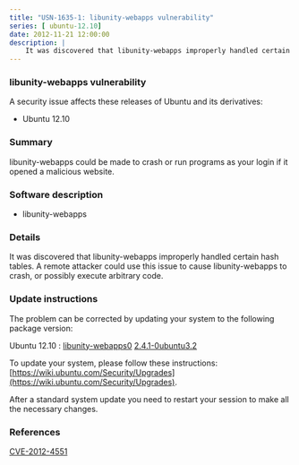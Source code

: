 ```yaml
---
title: "USN-1635-1: libunity-webapps vulnerability"
series: [ ubuntu-12.10]
date: 2012-11-21 12:00:00
description: |
    It was discovered that libunity-webapps improperly handled certain hash tables. A remote attacker could use this issue to cause libunity-webapps to crash, or possibly execute arbitrary code. 
--- 
```

 
 


### libunity-webapps vulnerability

A security issue affects these releases of Ubuntu and its derivatives:

* Ubuntu 12.10

### Summary

libunity-webapps could be made to crash or run programs as your login if it opened a malicious website.

### Software description

* libunity-webapps 

### Details

It was discovered that libunity-webapps improperly handled certain hash tables. A remote attacker could use this issue to cause libunity-webapps to crash, or possibly execute arbitrary code. 

### Update instructions

The problem can be corrected by updating your system to the following package version:

Ubuntu 12.10
 : [libunity-webapps0](https://launchpad.net/ubuntu/+source/libunity-webapps) <span> [2.4.1-0ubuntu3.2](https://launchpad.net/ubuntu/+source/libunity-webapps/2.4.1-0ubuntu3.2) </span> 

To update your system, please follow these instructions: [https://wiki.ubuntu.com/Security/Upgrades](https://wiki.ubuntu.com/Security/Upgrades).

After a standard system update you need to restart your session to make all the necessary changes. 

### References

 
 [CVE-2012-4551](http://people.ubuntu.com/~ubuntu-security/cve/CVE-2012-4551)
 


